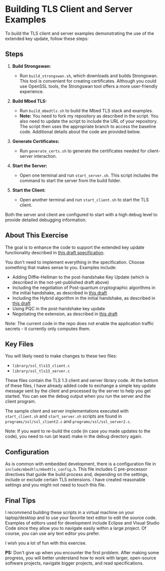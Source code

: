 # Building TLS Client and Server Examples

To build the TLS client and server examples demonstrating the use of the extended key update, follow these steps:

## Steps

1. **Build Strongswan:**
    - Run `build_strongswan.sh`, which downloads and builds Strongswan. This tool is convenient for creating certificates. Although you could use OpenSSL tools, the Strongswan tool offers a more user-friendly experience.

2. **Build Mbed TLS:**
    - Run `build_mbedtls.sh` to build the Mbed TLS stack and examples.
    - **Note:** You need to fork my repository as described in the script. You also need to update the script to include the URL of your repository. The script then uses the appropriate branch to access the baseline code. Additional details about the code are provided below.

3. **Generate Certificates:**
    - Run `generate_certs.sh` to generate the certificates needed for client-server interaction.

4. **Start the Server:**
    - Open one terminal and run `start_server.sh`. This script includes the command to start the server from the build folder.

5. **Start the Client:**
    - Open another terminal and run `start_client.sh` to start the TLS client.

Both the server and client are configured to start with a high debug level to provide detailed debugging information.

## About This Exercise

The goal is to enhance the code to support the extended key update functionality described in [this draft specification](https://hannestschofenig.github.io/tls-key-update/draft-tschofenig-tls-extended-key-update.html).

You don't need to implement everything in the specification. Choose something that makes sense to you. Examples include:

- Adding Diffie-Hellman to the post-handshake Key Update (which is described in the not-yet-published draft above)
- Including the negotiation of Post-quantum cryptographic algorithms in the initial handshake, as described in [this draft](https://www.ietf.org/archive/id/draft-connolly-tls-mlkem-key-agreement-01.html)
- Including the Hybrid algorithm in the initial handshake, as described in [this draft](https://datatracker.ietf.org/doc/html/draft-ietf-tls-hybrid-design)
- Using PQC in the post-handshake key update
- Negotiating the extension, as described in [this draft](https://datatracker.ietf.org/doc/draft-ietf-tls-tlsflags/)

Note: The current code in the repo does not enable the application traffic secrets - it currently only computes them. 

## Key Files

You will likely need to make changes to these two files:

- `library/ssl_tls13_client.c`
- `library/ssl_tls13_server.c`

These files contain the TLS 1.3 client and server library code. At the bottom of these files, I have already added code to exchange a simple key update message sent by the client and processed by the server to help you get started. You can see the debug output when you run the server and the client program. 

The sample client and server implementations executed with `start_client.sh` and `start_server.sh` scripts are found in `programs/ssl/ssl_client2.c` and `programs/ssl/ssl_server2.c`.

Note: If you want to re-build the code (in case you made updates to the code), you need to run (at least) make in the debug directory again.

## Configuration

As is common with embedded development, there is a configuration file in `include/mbedtls/mbedtls_config.h`. This file includes C pre-processor directives that guide the build process and, depending on the settings, include or exclude certain TLS extensions. I have created reasonable settings and you might not need to touch this file.

## Final Tips

I recommend building these scripts in a virtual machine on your laptop/desktop and to use your favorite text editor to edit the source code. Examples of editors used for development include Eclipse and Visual Studio Code since they allow you to navigate easily within a large project. Of course, you can use any text editor you prefer.

I wish you a lot of fun with this exercise.

**PS:** Don't give up when you encounter the first problem. After making some progress, you will better understand how to work with larger, open-source software projects, navigate bigger projects, and read specifications.
